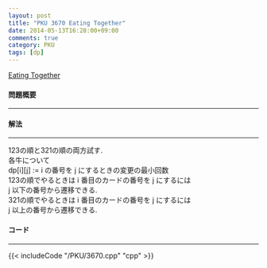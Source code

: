 ```yaml
---
layout: post
title: "PKU 3670 Eating Together"
date: 2014-05-13T16:28:00+09:00
comments: true
category: PKU
tags: [dp]
---
```


[Eating Together](http://poj.org/problem?id=3670)

#### 問題概要

****

#### 解法

****

123の順と321の順の両方試す.  
各牛について  
dp[i][j] := i の番号を j にするときの変更の最小回数  
123の順でやるときは i 番目のカードの番号を j にするには  
j 以下の番号から遷移できる.  
321の順でやるときは i 番目のカードの番号を j にするには  
j 以上の番号から遷移できる.  

#### コード

****

{{< includeCode "/PKU/3670.cpp" "cpp" >}}
